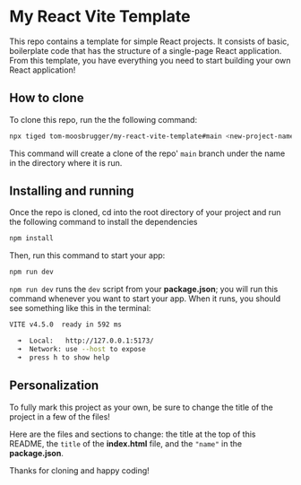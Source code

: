 # My React Vite Template

This repo contains a template for simple React projects. It consists of basic, boilerplate code that has the structure of a single-page React application. From this template, you have everything you need to start building your own React application!

## How to clone

To clone this repo, run the the following command:

```sh
npx tiged tom-moosbrugger/my-react-vite-template#main <new-project-name>
```

This command will create a clone of the repo' `main` branch under the name
<new-project-name> in the directory where it is run.

## Installing and running

Once the repo is cloned, cd into the root directory of your project and run the following command to install the dependencies

```sh
npm install
```

Then, run this command to start your app:

```sh
npm run dev
```

`npm run dev` runs the `dev` script from your __package.json__; you will run
this command whenever you want to start your app. When it runs, you should see
something like this in the terminal:

```bash
VITE v4.5.0  ready in 592 ms

  ➜  Local:   http://127.0.0.1:5173/
  ➜  Network: use --host to expose
  ➜  press h to show help
```

## Personalization

To fully mark this project as your own, be sure to change the title of the project in a few of the files! 

Here are the files and sections to change: the title at the top of this README, the `title` of the __index.html__ file, and the `"name"` in the __package.json__.

Thanks for cloning and happy coding!

